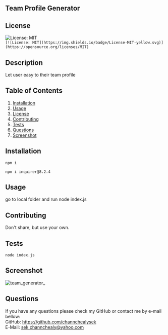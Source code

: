   ## Team Profile Generator
  ## License 
  
   ![License: MIT](https://img.shields.io/badge/License-MIT-yellow.svg)  
   `[![License: MIT](https://img.shields.io/badge/License-MIT-yellow.svg)](https://opensource.org/licenses/MIT)`
  
  ## Description 
  Let user easy to their team profile

  ## Table of Contents
  1. [Installation](#Installation)
  2. [Usage](#Usage)
  3. [License](#License)
  4. [Contributing](#Contributing)
  5. [Tests](#Tests)
  6. [Questions](#Questions)
  7. [Screenshot](#Screenshot)
  
  ## Installation
  ```
  npm i
  ```
  ```
  npm i inquirer@8.2.4
  ```

  ## Usage
  go to local folder and run node index.js

  ## Contributing
  Don't share, but use your own.

  ## Tests
  ```
  node index.js
  ```
  
  ## Screenshot
  ![team_generator_](https://user-images.githubusercontent.com/102747948/181675388-964714cc-bdee-46c2-96d0-a12edc29e74c.png)

  ## Questions
  If you have any questions please check my GitHub or contact me by e-mail bellow:  
  GitHub: https://github.com/channchealysek  
  E-Mail: sek.channchealy@yahoo.com